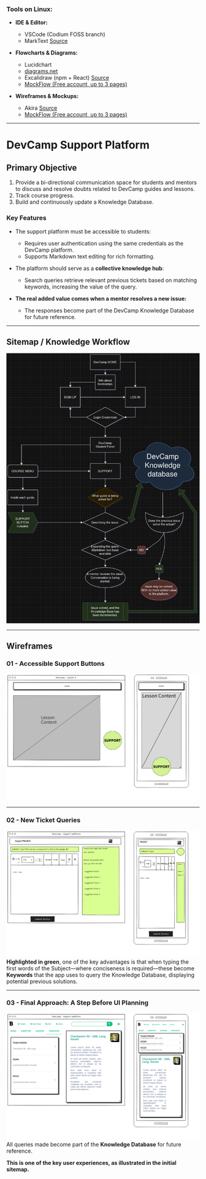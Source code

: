 ### Tools on Linux:
- **IDE & Editor:**
  * VSCode (Codium FOSS branch)
  * MarkText [Source](https://github.com/marktext/marktext)

- **Flowcharts & Diagrams:**
  * Lucidchart  
  * [diagrams.net](https://app.diagrams.net/)  
  * Excalidraw (npm + React) [Source](https://github.com/excalidraw/excalidraw#readme)  
  * [MockFlow (Free account, up to 3 pages)](https://app.mockflow.com)

- **Wireframes & Mockups:**
  * Akira [Source](https://github.com/akiraux/Akira)  
  * [MockFlow (Free account, up to 3 pages)](https://app.mockflow.com)  

---

# DevCamp Support Platform

## **Primary Objective**
1. Provide a bi-directional communication space for students and mentors to discuss and resolve doubts related to DevCamp guides and lessons.
2. Track course progress.
3. Build and continuously update a Knowledge Database.  

### **Key Features**
- The support platform must be accessible to students:
  * Requires user authentication using the same credentials as the DevCamp platform.
  * Supports Markdown text editing for rich formatting.  

- The platform should serve as a **collective knowledge hub**:
  * Search queries retrieve relevant previous tickets based on matching keywords, increasing the value of the query.

- **The real added value comes when a mentor resolves a new issue:**
  * The responses become part of the DevCamp Knowledge Database for future reference.

---

## **Sitemap / Knowledge Workflow**
![IMG](https://raw.githubusercontent.com/alexandrglm/UX-Project/refs/heads/main/DevCamp-SupportAddedValue-UX-Flowcharts.png)

---

## **Wireframes**
### **01 - Accessible Support Buttons**
![IMG](https://raw.githubusercontent.com/alexandrglm/UX-Project/refs/heads/main/UX-Project_%20Support_01-SupportButtonOnGuides-LOW-WIREFRAME.png)  

---

### **02 - New Ticket Queries**
![IMG](https://raw.githubusercontent.com/alexandrglm/UX-Project/refs/heads/main/UX-Project_%20Support_02-NewTicketQuery-MOCKUP.png)  
**Highlighted in green**, one of the key advantages is that when typing the first words of the Subject—where conciseness is required—these become **Keywords** that the app uses to query the Knowledge Database, displaying potential previous solutions.

---

### **03 - Final Approach: A Step Before UI Planning**
![IMG](https://raw.githubusercontent.com/alexandrglm/UX-Project/refs/heads/main/UX-Project_%20Support_03-NewTicketQuery-FINAL-UX-APPROACH.png)  
All queries made become part of the **Knowledge Database** for future reference.  

**This is one of the key user experiences, as illustrated in the initial sitemap.**
